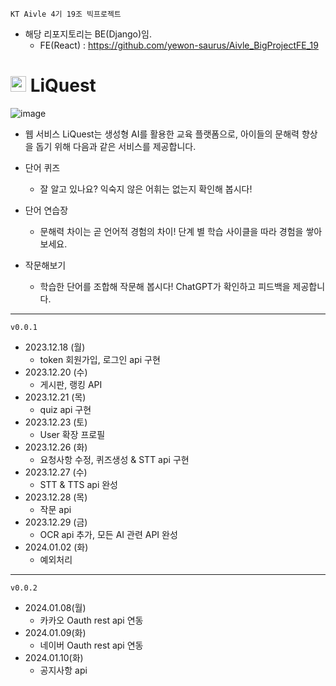 `KT Aivle 4기 19조 빅프로젝트`<br>

- 해당 리포지토리는 BE(Django)임.
  - FE(React) : https://github.com/yewon-saurus/Aivle_BigProjectFE_19
# <img src="https://github.com/6eom9eun/Aivle_BigProjectBE_19/assets/104510730/e8e1565f-fc57-4ae7-aa37-13d8a1291750"  width="25" height="25"/> LiQuest


![image](https://github.com/6eom9eun/Aivle_BigProjectBE_19/assets/104510730/9e5ccfe6-458d-4a98-9362-b3dbece06533)

- 웹 서비스 LiQuest는 생성형 AI를 활용한 교육 플랫폼으로, 아이들의 문해력 향상을 돕기 위해 다음과 같은 서비스를 제공합니다.

- 단어 퀴즈
  - 잘 알고 있나요? 익숙지 않은 어휘는 없는지 확인해 봅시다!
- 단어 연습장
  - 문해력 차이는 곧 언어적 경험의 차이! 단계 별 학습 사이클을 따라 경험을 쌓아보세요.
- 작문해보기
  - 학습한 단어를 조합해 작문해 봅시다! ChatGPT가 확인하고 피드백을 제공합니다.

---

`v0.0.1`  
- 2023.12.18 (월)
  - token 회원가입, 로그인 api 구현
- 2023.12.20 (수)
  - 게시판, 랭킹 API
- 2023.12.21 (목)
  - quiz api 구현
- 2023.12.23 (토)
  - User 확장 프로필
- 2023.12.26 (화)
  - 요청사항 수정, 퀴즈생성 & STT api 구현
- 2023.12.27 (수)
  - STT & TTS api 완성
- 2023.12.28 (목)
  - 작문 api
- 2023.12.29 (금)
  - OCR api 추가, 모든 AI 관련 API 완성
- 2024.01.02 (화)
  - 예외처리
---
`v0.0.2`
- 2024.01.08(월)
  - 카카오 Oauth rest api 연동
- 2024.01.09(화)
  - 네이버 Oauth rest api 연동
- 2024.01.10(화)
  - 공지사항 api
